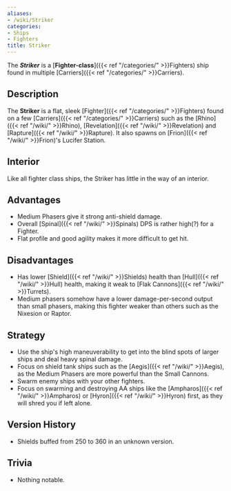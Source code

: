 ```yaml
---
aliases:
- /wiki/Striker
categories:
- Ships
- Fighters
title: Striker
---
```


The **_Striker_** is a [**Fighter-class**]({{< ref "/categories/" >}}Fighters) ship found in multiple [Carriers]({{< ref "/categories/" >}}Carriers). 

## Description

The **Striker** is a flat, sleek [Fighter]({{< ref "/categories/" >}}Fighters) found on a few [Carriers]({{< ref "/categories/" >}}Carriers) such as the [Rhino]({{< ref "/wiki/" >}}Rhino), [Revelation]({{< ref "/wiki/" >}}Revelation) and [Rapture]({{< ref "/wiki/" >}}Rapture). It also spawns on [Frion]({{< ref "/wiki/" >}}Frion)'s Lucifer Station.

## Interior

Like all fighter class ships, the Striker has little in the way of an interior.

## Advantages

- Medium Phasers give it strong anti-shield damage.
- Overall [Spinal]({{< ref "/wiki/" >}}Spinals) DPS is rather high(?) for a Fighter.
- Flat profile and good agility makes it more difficult to get hit.

## Disadvantages

- Has lower [Shield]({{< ref "/wiki/" >}}Shields) health than [Hull]({{< ref "/wiki/" >}}Hull) health, making it weak to [Flak Cannons]({{< ref "/wiki/" >}}Turrets).
- Medium phasers somehow have a lower damage-per-second output than small phasers, making this fighter weaker than others such as the Nixesion or Raptor.

## Strategy

- Use the ship's high maneuverability to get into the blind spots of larger ships and deal heavy spinal damage.
- Focus on shield tank ships such as the [Aegis]({{< ref "/wiki/" >}}Aegis), as the Medium Phasers are more powerful than the Small Cannons.
- Swarm enemy ships with your other fighters.
- Focus on swarming and destroying AA ships like the [Ampharos]({{< ref "/wiki/" >}}Ampharos) or [Hyron]({{< ref "/wiki/" >}}Hyron) first, as they will shred you if left alone.

## Version History 

- Shields buffed from 250 to 360 in an unknown version.

## Trivia

- Nothing notable.